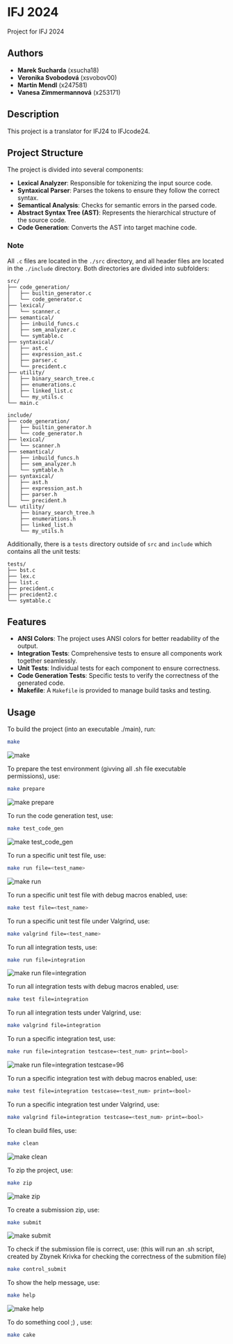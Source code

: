# IFJ 2024
Project for IFJ 2024

## Authors

- **Marek Sucharda** (xsucha18)
- **Veronika Svobodová** (xsvobov00)
- **Martin Mendl** (x247581)
- **Vanesa Zimmermannová** (x253171)

## Description

This project is a translator for IFJ24 to IFJcode24.

## Project Structure

The project is divided into several components:

- **Lexical Analyzer**: Responsible for tokenizing the input source code.
- **Syntaxical Parser**: Parses the tokens to ensure they follow the correct syntax.
- **Semantical Analysis**: Checks for semantic errors in the parsed code.
- **Abstract Syntax Tree (AST)**: Represents the hierarchical structure of the source code.
- **Code Generation**: Converts the AST into target machine code.

### Note

All `.c` files are located in the `./src` directory, and all header files are located in the `./include` directory. Both directories are divided into subfolders:

```
src/
├── code_generation/
│   ├── builtin_generator.c
│   └── code_generator.c
├── lexical/
│   └── scanner.c
├── semantical/
│   ├── inbuild_funcs.c
│   ├── sem_analyzer.c
│   └── symtable.c
├── syntaxical/
│   ├── ast.c
│   ├── expression_ast.c
│   ├── parser.c
│   └── precident.c
├── utility/
│   ├── binary_search_tree.c
│   ├── enumerations.c
│   ├── linked_list.c
│   └── my_utils.c
└── main.c

include/
├── code_generation/
│   ├── builtin_generator.h
│   └── code_generator.h
├── lexical/
│   └── scanner.h
├── semantical/
│   ├── inbuild_funcs.h
│   ├── sem_analyzer.h
│   └── symtable.h
├── syntaxical/
│   ├── ast.h
│   ├── expression_ast.h
│   ├── parser.h
│   └── precident.h
└── utility/
    ├── binary_search_tree.h
    ├── enumerations.h
    ├── linked_list.h
    └── my_utils.h
```

Additionally, there is a `tests` directory outside of `src` and `include` which contains all the unit tests:

```
tests/
├── bst.c
├── lex.c
├── list.c
├── precident.c
├── precident2.c
└── symtable.c
```

## Features

- **ANSI Colors**: The project uses ANSI colors for better readability of the output.
- **Integration Tests**: Comprehensive tests to ensure all components work together seamlessly.
- **Unit Tests**: Individual tests for each component to ensure correctness.
- **Code Generation Tests**: Specific tests to verify the correctness of the generated code.
- **Makefile**: A `Makefile` is provided to manage build tasks and testing.

## Usage

To build the project (into an executable ./main), run: 
```sh
make
```
![make](./zzzshowcase_pictures/make.jpg)

To prepare the test environment (givving all .sh file executable permissions), use:
```sh
make prepare
```
![make prepare](./zzzshowcase_pictures/make_prepare.jpg)

To run the code generation test, use:
```sh
make test_code_gen
```
![make test_code_gen](./zzzshowcase_pictures/make_test_code_gen.jpg)

To run a specific unit test file, use:
```sh
make run file=<test_name>
```
![make run](./zzzshowcase_pictures/make_run.jpg)

To run a specific unit test file with debug macros enabled, use:
```sh
make test file=<test_name>
```

To run a specific unit test file under Valgrind, use:
```sh
make valgrind file=<test_name>
```

To run all integration tests, use:
```sh
make run file=integration
```
![make run file=integration](./zzzshowcase_pictures/make_run_file=integration.jpg)

To run all integration tests with debug macros enabled, use:
```sh
make test file=integration
```

To run all integration tests under Valgrind, use:
```sh
make valgrind file=integration
```

To run a specific integration test, use:
```sh
make run file=integration testcase=<test_num> print=<bool>
```
![make run file=integration testcase=96](./zzzshowcase_pictures/make_run_file=integration_testcase=96.jpg)

To run a specific integration test with debug macros enabled, use:
```sh
make test file=integration testcase=<test_num> print=<bool>
```

To run a specific integration test under Valgrind, use:
```sh
make valgrind file=integration testcase=<test_num> print=<bool>
```

To clean build files, use:
```sh
make clean
```
![make clean](./zzzshowcase_pictures/make_clean.jpg)

To zip the project, use:
```sh
make zip
```
![make zip](./zzzshowcase_pictures/make_zip.jpg)

To create a submission zip, use:
```sh
make submit
```
![make submit](./zzzshowcase_pictures/make_sumbit.jpg)

To check if the submission file is correct, use: (this will run an .sh script, created by Zbynek Krivka for checking the correctness of the submition file)
```sh
make control_submit
```

To show the help message, use:
```sh
make help
```
![make help](./zzzshowcase_pictures/make_help.jpg)

To do something cool ;) , use:
```sh
make cake
```
